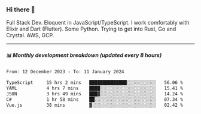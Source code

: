 ### Hi there 👋

Full Stack Dev. Eloquent in JavaScript/TypeScript. I work comfortably with Elixir and Dart (Flutter). Some Python. Trying to get into Rust, Go and Crystal. AWS, GCP.

***

##### 📊 Monthly development breakdown (updated every 8 hours)

<!--START_SECTION:waka-->

```txt
From: 12 December 2023 - To: 11 January 2024

TypeScript     15 hrs 2 mins   ██████████████░░░░░░░░░░░   56.06 %
YAML           4 hrs 7 mins    ████░░░░░░░░░░░░░░░░░░░░░   15.41 %
JSON           3 hrs 49 mins   ███▓░░░░░░░░░░░░░░░░░░░░░   14.24 %
C#             1 hr 58 mins    ██░░░░░░░░░░░░░░░░░░░░░░░   07.34 %
Vue.js         38 mins         ▓░░░░░░░░░░░░░░░░░░░░░░░░   02.42 %
```

<!--END_SECTION:waka-->
